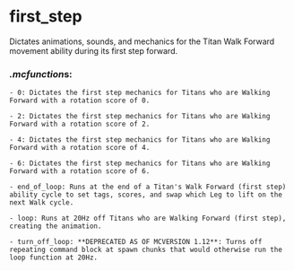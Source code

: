 # first_step
Dictates animations, sounds, and mechanics for the Titan Walk Forward movement ability during its first step forward.

### *.mcfunction*s:
    - 0: Dictates the first step mechanics for Titans who are Walking Forward with a rotation score of 0.
    
    - 2: Dictates the first step mechanics for Titans who are Walking Forward with a rotation score of 2.
    
    - 4: Dictates the first step mechanics for Titans who are Walking Forward with a rotation score of 4.
    
    - 6: Dictates the first step mechanics for Titans who are Walking Forward with a rotation score of 6.
    
    - end_of_loop: Runs at the end of a Titan's Walk Forward (first step) ability cycle to set tags, scores, and swap which Leg to lift on the next Walk cycle.
    
    - loop: Runs at 20Hz off Titans who are Walking Forward (first step), creating the animation.
    
    - turn_off_loop: **DEPRECATED AS OF MCVERSION 1.12**: Turns off repeating command block at spawn chunks that would otherwise run the loop function at 20Hz.
    
